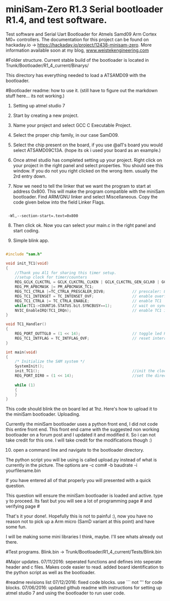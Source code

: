 # miniSam-Zero R1.3 Serial bootloader R1.4, and test software.

Test software and Serial Uart Bootloader for Atmels Samd09 Arm Cortex M0+ controllers. The documentation for this project can be found on hackaday.io -> https://hackaday.io/project/12438-minisam-zero. More information available soon at my blog, www.weistekengineering.com

#Folder structure.
Current stable build of the bootloader is located in
Trunk/Bootloader/R1_4_current/Binarys/

This directory has everything needed to load a ATSAMD09 with the bootloader. 

#Bootloader readme: how to use it.
(still have to figure out the markdown stuff here... its not working.)

1. Setting up atmel studio 7

2. Start by creating a new project.

3. Name your project and select GCC C Executable Project.

4. Select the proper chip family, in our case SamD09.

5. Select the chip present on the board, if you use @al1's board you would select ATSAMD09C13A. (hope its ok i used your board as an 	   example.)

6. Once atmel studio has completed setting up your project. Right click on your project in the right panel and select properties. You    should see this window. If you do not you right clicked on the wrong item. usually the 2rd entry down.

7. Now we need to tell the linker that we want the program to start at address 0x800. This will make the program compatible with the     miniSam bootloader. Find ARM/GNU linker and select Miscellaneous. Copy the code given below into the field Linker Flags.
```

 -Wl,--section-start=.text=0x800

```
8. Then click ok. Now you can select your main.c in the right panel and start coding.

9. Simple blink app.

```c++

#include "sam.h"

void init_TC1(void)
{
	//Thank you Al1 for sharing this timer setup.
	//setup clock for timer/counters
	REG_GCLK_CLKCTRL = GCLK_CLKCTRL_CLKEN | GCLK_CLKCTRL_GEN_GCLK0 | GCLK_CLKCTRL_ID_TC1_TC2;
	REG_PM_APBCMASK |= PM_APBCMASK_TC1;
	REG_TC1_CTRLA |=TC_CTRLA_PRESCALER_DIV8;			// prescaler: 8
	REG_TC1_INTENSET = TC_INTENSET_OVF;					// enable overflow interrupt
	REG_TC1_CTRLA |= TC_CTRLA_ENABLE;					// enable TC1
	while(TC1->COUNT16.STATUS.bit.SYNCBUSY==1);			// wait on sync
	NVIC_EnableIRQ(TC1_IRQn);							// enable TC1 interrupt in the nested         --      interrupt controller
}

void TC1_Handler()
{
	REG_PORT_OUTTGL0 = (1 << 14);						// toggle led PA14
	REG_TC1_INTFLAG = TC_INTFLAG_OVF;					// reset interrupt flag - NEEDED HERE!
}

int main(void)
{
    /* Initialize the SAM system */
    SystemInit();
	init_TC1();											//init the clock.
	REG_PORT_DIR0 = (1 << 14);							//set the direction to output of PA14
	
    while (1) 
    {
    }
}

```

This code should blink the on board led at 1hz. Here's how to upload it to the miniSam bootloader.
Uploading.

Currently the miniSam bootloader uses a python front end, I did not code this entire front end. This front end came with the suggested non working bootloader on a forum post and I updated it and modified it. So i can not take credit for this one. I will take credit for the modifications though :)

10. open a command line and navigate to the bootloader directory.

The python script you will be using is called upload.py instead of what is currently in the picture. The options are -c com# -b baudrate -i yourfilename.bin

If you have entered all of that properly you will presented with a quick question.

This question will ensure the miniSam bootloader is loaded and active. type y to proceed. Its fast but you will see a lot of programming page # and verifying page #

That's it your done!. Hopefully this is not to painful :), now you have no reason not to pick up a Arm micro (SamD variant at this point) and have some fun.

I will be making some mini libraries I think, maybe. I'll see whats already out there.

#Test programs.
Blink.bin -> Trunk/Bootloader/R1_4_current/Tests/Blink.bin

#Major updates.
07/11/2016: seperated functions and defines into seperate header and c files. Makes code easier to read.
	    added board identification to the python script as well as the bootloader.

#readme revisions list
07/12/2016: fixed code blocks. use ``` not ''' for code blocks.
07/06/2016: updated github readme with instructions for setting up atmel studio 7 and using the bootloader to run user code.

